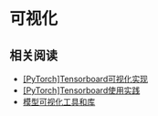 
# 可视化

## 相关阅读

* [[PyTorch]Tensorboard可视化实现](https://blog.zhujian.life/posts/eb6f2b71.html)
* [[PyTorch]Tensorboard使用实践](https://blog.zhujian.life/posts/f793688d.html)
* [模型可视化工具和库](https://blog.zhujian.life/posts/d813343e.html)